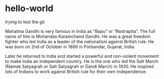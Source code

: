# hello-world
trying to test the git

Mahatma Gandhi is very famous in India as “Bapu” or “Rastrapita”. The full name of him is Mohandas Karamchand Gandhi. He was a great freedom fighter who led India as a leader of the nationalism against British rule. He was born on 2nd of October in 1869 in Porbandar, Gujarat, India.



Later he returned to India and started a powerful and non-violent movement to make India an independent country. He is the one who led the Salt March (Namak Satyagrah or Salt Satyagrah or Dandi March) in 1930. He inspired lots of Indians to work against British rule for their own independence.

